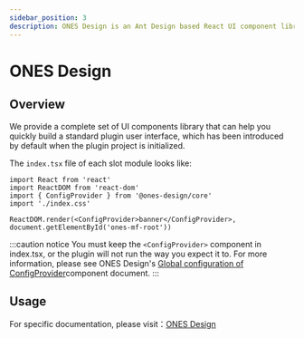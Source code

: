 ```yaml
---
sidebar_position: 3
description: ONES Design is an Ant Design based React UI component library, which is mainly used for the research and development of enterprise level R & D management tools.
---
```


# ONES Design

## Overview

We provide a complete set of UI components library that can help you quickly build a standard plugin user interface, which has been introduced by default when the plugin project is initialized.

The `index.tsx` file of each slot module looks like:

```tsx
import React from 'react'
import ReactDOM from 'react-dom'
import { ConfigProvider } from '@ones-design/core'
import './index.css'

ReactDOM.render(<ConfigProvider>banner</ConfigProvider>, document.getElementById('ones-mf-root'))
```

:::caution notice
You must keep the `<ConfigProvider>` component in index.tsx, or the plugin will not run the way you expect it to. For more information, please see ONES Design's [Global configuration of ConfigProvider](https://bangwork.github.io/ones-design/?path=/docs/core-configprovider--config-provider%E5%85%A8%E5%B1%80%E5%8C%96%E9%85%8D%E7%BD%AE&globals=locale:en)component document.
:::

## Usage

For specific documentation, please visit：[ONES Design](https://bangwork.github.io/ones-design/?path=/story/ones-design--page)

